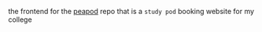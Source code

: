 the frontend for the [peapod](https://github.com/roxelic-school/peapod) repo that is a `study pod` booking website for my college